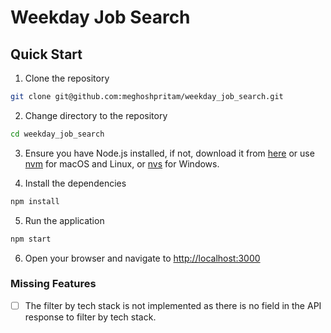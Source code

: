 # Weekday Job Search

## Quick Start

1. Clone the repository

```bash
git clone git@github.com:meghoshpritam/weekday_job_search.git
```

2. Change directory to the repository

```bash
cd weekday_job_search
```

3. Ensure you have Node.js installed, if not, download it from [here](https://nodejs.org/en/download/) or use [nvm](https://github.com/nvm-sh/nvm) for macOS and Linux, or [nvs](https://github.com/jasongin/nvs) for Windows.

4. Install the dependencies

```bash
npm install
```

5. Run the application

```bash
npm start
```

6. Open your browser and navigate to [http://localhost:3000](http://localhost:3000)

### Missing Features

- [ ] The filter by tech stack is not implemented as there is no field in the API response to filter by tech stack.